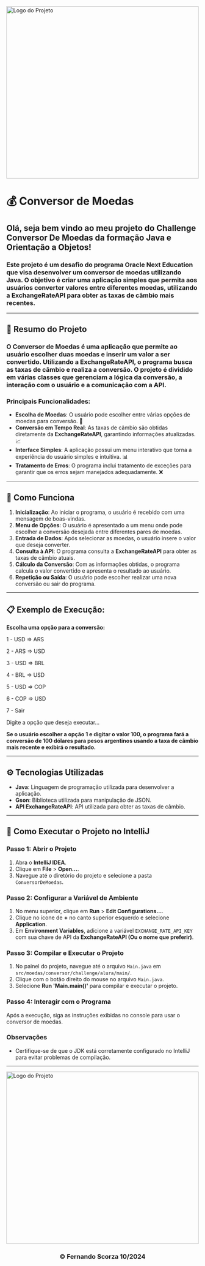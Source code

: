 <img src="https://caelum-online-public.s3.amazonaws.com/oracle-one-fase2/one-br-kit-boas-vindas/ONE+desktop+2.png" alt="Logo do Projeto" width="100%" height="450">

# 💰  Conversor de Moedas
## Olá, seja bem vindo ao meu projeto do Challenge Conversor De Moedas da formação Java e Orientação a Objetos!

### Este projeto é um **desafio do programa Oracle Next Education** que visa desenvolver um **conversor de moedas** utilizando **Java**. O objetivo é criar uma aplicação simples que permita aos usuários **converter valores entre diferentes moedas**, utilizando a **ExchangeRateAPI** para obter as taxas de câmbio mais recentes.

---

## 📜 Resumo do Projeto

### O **Conversor de Moedas** é uma aplicação que permite ao usuário escolher duas moedas e inserir um valor a ser convertido. Utilizando a **ExchangeRateAPI**, o programa busca as taxas de câmbio e realiza a conversão. O projeto é dividido em várias classes que gerenciam a lógica da conversão, a interação com o usuário e a comunicação com a API.

### Principais Funcionalidades:

- **Escolha de Moedas**: O usuário pode escolher entre várias opções de moedas para conversão. 💱
- **Conversão em Tempo Real**: As taxas de câmbio são obtidas diretamente da **ExchangeRateAPI**, garantindo informações atualizadas. 📈
- **Interface Simples**: A aplicação possui um menu interativo que torna a experiência do usuário simples e intuitiva. 📊
- **Tratamento de Erros**: O programa inclui tratamento de exceções para garantir que os erros sejam manejados adequadamente. ❌
---
## 🚀 Como Funciona

1. **Inicialização**: Ao iniciar o programa, o usuário é recebido com uma mensagem de boas-vindas.
2. **Menu de Opções**: O usuário é apresentado a um menu onde pode escolher a conversão desejada entre diferentes pares de moedas.
3. **Entrada de Dados**: Após selecionar as moedas, o usuário insere o valor que deseja converter.
4. **Consulta à API**: O programa consulta a **ExchangeRateAPI** para obter as taxas de câmbio atuais.
5. **Cálculo da Conversão**: Com as informações obtidas, o programa calcula o valor convertido e apresenta o resultado ao usuário.
6. **Repetição ou Saída**: O usuário pode escolher realizar uma nova conversão ou sair do programa.
---
## 📋 Exemplo de Execução:
**Escolha uma opção para a conversão:**

1 - USD => ARS

2 - ARS => USD

3 - USD => BRL

4 - BRL => USD

5 - USD => COP

6 - COP => USD

7 - Sair

Digite a opção que deseja executar...

**Se o usuário escolher a opção 1 e digitar o valor 100, o programa fará a conversão de 100 dólares para pesos argentinos usando a taxa de câmbio mais recente e exibirá o resultado.**

---
## ⚙️ Tecnologias Utilizadas

- **Java**: Linguagem de programação utilizada para desenvolver a aplicação.
- **Gson**: Biblioteca utilizada para manipulação de JSON.
- **API ExchangeRateAPI**: API utilizada para obter as taxas de câmbio.
---

## 🚀 Como Executar o Projeto no IntelliJ

### Passo 1: Abrir o Projeto

1. Abra o **IntelliJ IDEA**.
2. Clique em **File** > **Open...**.
3. Navegue até o diretório do projeto e selecione a pasta `ConversorDeMoedas`.

### Passo 2: Configurar a Variável de Ambiente

1. No menu superior, clique em **Run** > **Edit Configurations...**.
2. Clique no ícone de **+** no canto superior esquerdo e selecione **Application**.
3. Em **Environment Variables**, adicione a variável `EXCHANGE_RATE_API_KEY` com sua chave de API da **ExchangeRateAPI (Ou o nome que preferir)**.

### Passo 3: Compilar e Executar o Projeto

1. No painel do projeto, navegue até o arquivo `Main.java` em `src/moedas/conversor/challenge/alura/main/`.
2. Clique com o botão direito do mouse no arquivo `Main.java`.
3. Selecione **Run 'Main.main()'** para compilar e executar o projeto.

### Passo 4: Interagir com o Programa

Após a execução, siga as instruções exibidas no console para usar o conversor de moedas.

### Observações

- Certifique-se de que o JDK está corretamente configurado no IntelliJ para evitar problemas de compilação.
---
<img src="https://caelum-online-public.s3.amazonaws.com/oracle-one-fase2/one-br-kit-boas-vindas/ONE+desktop+2.png" alt="Logo do Projeto" width="100%" height="450">

<div align="center">

### © Fernando Scorza 10/2024

</div>
